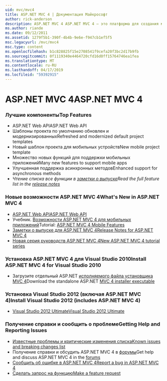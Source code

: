 ```yaml
---
uid: mvc/mvc4
title: ASP.NET MVC 4 | Документация Майкрософт
author: rick-anderson
description: ASP.NET MVC 4 ASP.NET MVC 4 — это платформа для создания масштабируемых, основанные на стандартах веб-приложений, с помощью хорошо проверенных шаблонах проектирования и мощь AS...
ms.author: riande
ms.date: 09/12/2011
ms.assetid: 1279f5b1-390f-4b4b-9e6e-f947cb1ef5f5
msc.legacyurl: /mvc/mvc4
msc.type: content
ms.openlocfilehash: b1c828825f15e2708541f9cefa20f3bc2d17b9fb
ms.sourcegitcommit: 0f1119340e4464720cfd16d0ff15764746ea1fea
ms.translationtype: MT
ms.contentlocale: ru-RU
ms.lasthandoff: 04/17/2019
ms.locfileid: "59392915"
---
```

# <a name="aspnet-mvc-4"></a><span data-ttu-id="659b4-103">ASP.NET MVC 4</span><span class="sxs-lookup"><span data-stu-id="659b4-103">ASP.NET MVC 4</span></span>

### <a name="top-features"></a><span data-ttu-id="659b4-104">Лучшие компоненты</span><span class="sxs-lookup"><span data-stu-id="659b4-104">Top Features</span></span>

- <span data-ttu-id="659b4-105">ASP.NET Web API</span><span class="sxs-lookup"><span data-stu-id="659b4-105">ASP.NET Web API</span></span>
- <span data-ttu-id="659b4-106">Шаблоны проекта по умолчанию обновлен и модернизированных</span><span class="sxs-lookup"><span data-stu-id="659b4-106">Refreshed and modernized default project templates</span></span>
- <span data-ttu-id="659b4-107">Новый шаблон проекта для мобильных устройств</span><span class="sxs-lookup"><span data-stu-id="659b4-107">New mobile project template</span></span>
- <span data-ttu-id="659b4-108">Множество новых функций для поддержки мобильных приложений</span><span class="sxs-lookup"><span data-stu-id="659b4-108">Many new features to support mobile apps</span></span>
- <span data-ttu-id="659b4-109">Улучшенная поддержка асинхронных методов</span><span class="sxs-lookup"><span data-stu-id="659b4-109">Enhanced support for asynchronous methods</span></span>
- <span data-ttu-id="659b4-110">*Чтение списка все функции в [заметки о выпуске](../whitepapers/mvc4-release-notes.md)*</span><span class="sxs-lookup"><span data-stu-id="659b4-110">*Read the full feature list in the [release notes](../whitepapers/mvc4-release-notes.md)*</span></span>


### <a name="whats-new-in-aspnet-mvc-4"></a><span data-ttu-id="659b4-111">Новые возможности ASP.NET MVC 4</span><span class="sxs-lookup"><span data-stu-id="659b4-111">What's New in ASP.NET MVC 4</span></span>

- [<span data-ttu-id="659b4-112">ASP.NET Web API</span><span class="sxs-lookup"><span data-stu-id="659b4-112">ASP.NET Web API</span></span>](../web-api/index.md)
- <span data-ttu-id="659b4-113">Учебник. [Возможности ASP.NET MVC 4 для мобильных приложений](overview/older-versions/aspnet-mvc-4-mobile-features.md)</span><span class="sxs-lookup"><span data-stu-id="659b4-113">Tutorial: [ASP.NET MVC 4 Mobile Features](overview/older-versions/aspnet-mvc-4-mobile-features.md)</span></span>
- [<span data-ttu-id="659b4-114">Заметки о выпуске для ASP.NET MVC 4</span><span class="sxs-lookup"><span data-stu-id="659b4-114">Release Notes for ASP.NET MVC 4</span></span>](../whitepapers/mvc4-release-notes.md)
- [<span data-ttu-id="659b4-115">Новая серия руководств ASP.NET MVC 4</span><span class="sxs-lookup"><span data-stu-id="659b4-115">New ASP.NET MVC 4 tutorial series</span></span>](overview/older-versions/getting-started-with-aspnet-mvc4/intro-to-aspnet-mvc-4.md)


### <a name="install-aspnet-mvc-4-for-visual-studio-2010"></a><span data-ttu-id="659b4-116">Установка ASP.NET MVC 4 для Visual Studio 2010</span><span class="sxs-lookup"><span data-stu-id="659b4-116">Install ASP.NET MVC 4 for Visual Studio 2010</span></span>

- <span data-ttu-id="659b4-117">Загрузите отдельный ASP.NET [исполняемого файла установщика MVC 4](https://www.microsoft.com/download/details.aspx?id=30683)</span><span class="sxs-lookup"><span data-stu-id="659b4-117">Download the standalone ASP.NET [MVC 4 installer executable](https://www.microsoft.com/download/details.aspx?id=30683)</span></span>


### <a name="install-visual-studio-2012-includes-aspnet-mvc-4"></a><span data-ttu-id="659b4-118">Установка Visual Studio 2012 (включая ASP.NET MVC 4)</span><span class="sxs-lookup"><span data-stu-id="659b4-118">Install Visual Studio 2012 (includes ASP.NET MVC 4)</span></span>

- [<span data-ttu-id="659b4-119">Visual Studio 2012 Ultimate</span><span class="sxs-lookup"><span data-stu-id="659b4-119">Visual Studio 2012 Ultimate</span></span>](https://go.microsoft.com/fwlink/?linkid=247148)


### <a name="getting-help-and-reporting-issues"></a><span data-ttu-id="659b4-120">Получение справки и сообщить о проблеме</span><span class="sxs-lookup"><span data-stu-id="659b4-120">Getting Help and Reporting Issues</span></span>

- [<span data-ttu-id="659b4-121">Известные проблемы и критические изменения списка</span><span class="sxs-lookup"><span data-stu-id="659b4-121">Known issues and breaking changes list</span></span>](../whitepapers/mvc4-release-notes.md#_Toc303253815)
- <span data-ttu-id="659b4-122">Получение справки и обсудить ASP.NET MVC 4 в [форумы](https://forums.asp.net/1146.aspx)</span><span class="sxs-lookup"><span data-stu-id="659b4-122">Get help and discuss ASP.NET MVC 4 in the [forums](https://forums.asp.net/1146.aspx)</span></span>
- [<span data-ttu-id="659b4-123">Сообщить об ошибке в ASP.NET MVC 4</span><span class="sxs-lookup"><span data-stu-id="659b4-123">Report a bug in ASP.NET MVC 4</span></span>](https://github.com/aspnet/AspNetWebStack/issues)
- [<span data-ttu-id="659b4-124">Сделать запрос на функцию</span><span class="sxs-lookup"><span data-stu-id="659b4-124">Make a feature request</span></span>](http://aspnet.uservoice.com/forums/41201-asp-net-mvc)
